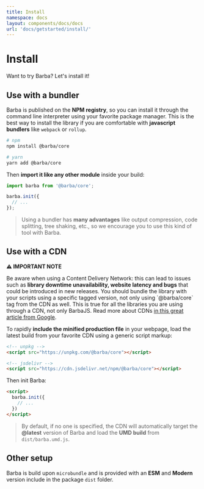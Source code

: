 ```yaml
---
title: Install
namespace: docs
layout: components/docs/docs
url: 'docs/getstarted/install/'
---
```


# Install

Want to try Barba? Let's install it!

## Use with a bundler

Barba is published on the **NPM registry**, so you can install it through the command line interpreter using your favorite package manager. This is the best way to install the library if you are comfortable with **javascript bundlers** like `webpack` or `rollup`.

```sh
# npm
npm install @barba/core

# yarn
yarn add @barba/core
```

Then **import it like any other module** inside your build:

```js
import barba from '@barba/core';

barba.init({
  // ...
});
```

> Using a bundler has **many advantages** like output compression, code splitting, tree shaking, etc., so we encourage you to use this kind of tool with Barba.

## Use with a CDN

<div class="info">
<strong>⚠️ IMPORTANT NOTE</strong>
<p>Be aware when using a Content Delivery Network: this can lead to issues such as <strong>library downtime unavailability, website latency and bugs</strong> that could be introduced in new releases. You should bundle the library with your scripts using a specific tagged version, not only using `@barba/core` tag from the CDN as well. This is true for all the libraries you are using through a CDN, not only BarbaJS. Read more about CDNs <a href="https://web.dev/articles/content-delivery-networks?hl=fr" target="_blank">in this great article from Google</a>.</p>
</div>

To rapidly **include the minified production file** in your webpage, load the latest build from your favorite CDN using a generic script markup:

```html
<!-- unpkg -->
<script src="https://unpkg.com/@barba/core"></script>

<!-- jsdelivr -->
<script src="https://cdn.jsdelivr.net/npm/@barba/core"></script>
```

Then init Barba:

```html
<script>
  barba.init({
    // ...
  })
</script>
```

> By default, if no one is specified, the CDN will automatically target the **@latest** version of Barba and load the **UMD build** from `dist/barba.umd.js`.

## Other setup

Barba is build upon `microbundle` and is provided with an **ESM** and **Modern** version include in the package `dist` folder.
